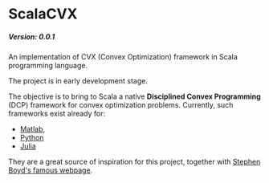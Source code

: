 # ScalaCVX

##### Version: 0.0.1
An implementation of CVX (Convex Optimization) framework in Scala programming language.

The project is in early development stage.

The objective is to bring to Scala a native **Disciplined Convex Programming** (DCP) framework for convex optimization problems.
Currently, such frameworks exist already for:

 - [Matlab](http://cvxr.com),
 - [Python](http://cvxpy.readthedocs.org/en/latest/index.html)
 - [Julia](http://convexjl.readthedocs.org/en/latest/)

They are a great source of inspiration for this project,
together with [Stephen Boyd's famous webpage](http://stanford.edu/~boyd/index.html).

